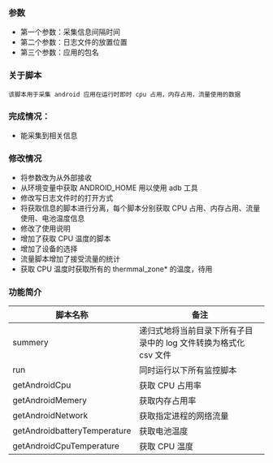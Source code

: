 ### 参数
- 第一个参数：采集信息间隔时间
- 第二个参数：日志文件的放置位置
- 第三个参数：应用的包名

### 关于脚本

	该脚本用于采集 android 应用在运行时即时 cpu 占用，内存占用，流量使用的数据

### 完成情况：

- 能采集到相关信息

### 修改情况

- 将参数改为从外部接收
- 从环境变量中获取 ANDROID_HOME 用以使用 adb 工具
- 修改写日志文件时的打开方式
- 将获取信息的脚本进行分离，每个脚本分别获取 CPU 占用、内存占用、流量使用、电池温度信息
- 修改了使用说明
- 增加了获取 CPU 温度的脚本
- 增加了设备的选择
- 流量脚本增加了接受流量的统计
- 获取 CPU 温度时获取所有的 thermmal_zone* 的温度，待用

### 功能简介
|脚本名称|备注|
|-------|---|
|summery|递归式地将当前目录下所有子目录中的 log 文件转换为格式化 csv 文件|
|run|同时运行以下所有监控脚本|
|getAndroidCpu|获取 CPU 占用率|
|getAndroidMemery|获取内存占用率|
|getAndroidNetwork|获取指定进程的网络流量|
|getAndroidbatteryTemperature|获取电池温度|
|getAndroidCpuTemperature|获取 CPU 温度|
